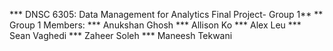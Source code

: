 *** DNSC 6305: Data Management for Analytics Final Project- Group 1**
** Group 1 Members:
*** Anukshan Ghosh
*** Allison Ko
*** Alex Leu
*** Sean Vaghedi
*** Zaheer Soleh
*** Maneesh Tekwani
